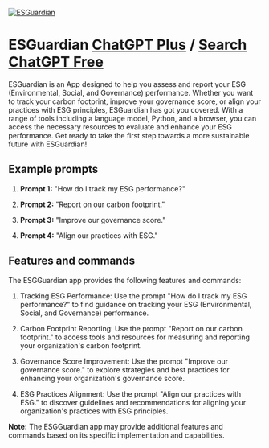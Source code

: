 
[![ESGuardian](https://files.oaiusercontent.com/file-xdnBef7t72GlcUbcEr8Buc0D?se=2123-10-16T20%3A32%3A02Z&sp=r&sv=2021-08-06&sr=b&rscc=max-age%3D31536000%2C%20immutable&rscd=attachment%3B%20filename%3D6ebab271-9ae9-45c9-90b4-11ac8737308a.png&sig=JabqCuhd%2BVjqJ6HBHW1gTsvBZZrOXe/PMcq/NeMZ3Ww%3D)](https://chat.openai.com/g/g-q7doYKmb5-esguardian)

# ESGuardian [ChatGPT Plus](https://chat.openai.com/g/g-q7doYKmb5-esguardian) / [Search ChatGPT Free](https://gptcall.net/index.html#/?search=ESGuardian)

ESGuardian is an App designed to help you assess and report your ESG (Environmental, Social, and Governance) performance. Whether you want to track your carbon footprint, improve your governance score, or align your practices with ESG principles, ESGuardian has got you covered. With a range of tools including a language model, Python, and a browser, you can access the necessary resources to evaluate and enhance your ESG performance. Get ready to take the first step towards a more sustainable future with ESGuardian!

## Example prompts

1. **Prompt 1:** "How do I track my ESG performance?"

2. **Prompt 2:** "Report on our carbon footprint."

3. **Prompt 3:** "Improve our governance score."

4. **Prompt 4:** "Align our practices with ESG."

## Features and commands

The ESGGuardian app provides the following features and commands:

1. Tracking ESG Performance: Use the prompt "How do I track my ESG performance?" to find guidance on tracking your ESG (Environmental, Social, and Governance) performance.

2. Carbon Footprint Reporting: Use the prompt "Report on our carbon footprint." to access tools and resources for measuring and reporting your organization's carbon footprint.

3. Governance Score Improvement: Use the prompt "Improve our governance score." to explore strategies and best practices for enhancing your organization's governance score.

4. ESG Practices Alignment: Use the prompt "Align our practices with ESG." to discover guidelines and recommendations for aligning your organization's practices with ESG principles.

**Note:** The ESGGuardian app may provide additional features and commands based on its specific implementation and capabilities.



